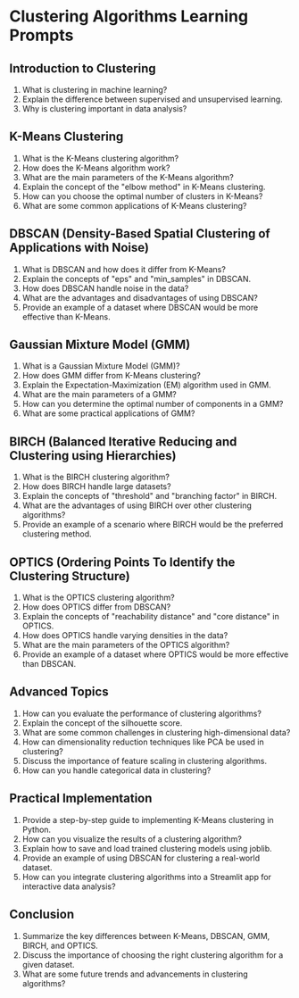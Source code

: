# Clustering Algorithms Learning Prompts

## Introduction to Clustering
1. What is clustering in machine learning?
2. Explain the difference between supervised and unsupervised learning.
3. Why is clustering important in data analysis?

## K-Means Clustering
1. What is the K-Means clustering algorithm?
2. How does the K-Means algorithm work?
3. What are the main parameters of the K-Means algorithm?
4. Explain the concept of the "elbow method" in K-Means clustering.
5. How can you choose the optimal number of clusters in K-Means?
6. What are some common applications of K-Means clustering?

## DBSCAN (Density-Based Spatial Clustering of Applications with Noise)
1. What is DBSCAN and how does it differ from K-Means?
2. Explain the concepts of "eps" and "min_samples" in DBSCAN.
3. How does DBSCAN handle noise in the data?
4. What are the advantages and disadvantages of using DBSCAN?
5. Provide an example of a dataset where DBSCAN would be more effective than K-Means.

## Gaussian Mixture Model (GMM)
1. What is a Gaussian Mixture Model (GMM)?
2. How does GMM differ from K-Means clustering?
3. Explain the Expectation-Maximization (EM) algorithm used in GMM.
4. What are the main parameters of a GMM?
5. How can you determine the optimal number of components in a GMM?
6. What are some practical applications of GMM?

## BIRCH (Balanced Iterative Reducing and Clustering using Hierarchies)
1. What is the BIRCH clustering algorithm?
2. How does BIRCH handle large datasets?
3. Explain the concepts of "threshold" and "branching factor" in BIRCH.
4. What are the advantages of using BIRCH over other clustering algorithms?
5. Provide an example of a scenario where BIRCH would be the preferred clustering method.

## OPTICS (Ordering Points To Identify the Clustering Structure)
1. What is the OPTICS clustering algorithm?
2. How does OPTICS differ from DBSCAN?
3. Explain the concepts of "reachability distance" and "core distance" in OPTICS.
4. How does OPTICS handle varying densities in the data?
5. What are the main parameters of the OPTICS algorithm?
6. Provide an example of a dataset where OPTICS would be more effective than DBSCAN.

## Advanced Topics
1. How can you evaluate the performance of clustering algorithms?
2. Explain the concept of the silhouette score.
3. What are some common challenges in clustering high-dimensional data?
4. How can dimensionality reduction techniques like PCA be used in clustering?
5. Discuss the importance of feature scaling in clustering algorithms.
6. How can you handle categorical data in clustering?

## Practical Implementation
1. Provide a step-by-step guide to implementing K-Means clustering in Python.
2. How can you visualize the results of a clustering algorithm?
3. Explain how to save and load trained clustering models using joblib.
4. Provide an example of using DBSCAN for clustering a real-world dataset.
5. How can you integrate clustering algorithms into a Streamlit app for interactive data analysis?

## Conclusion
1. Summarize the key differences between K-Means, DBSCAN, GMM, BIRCH, and OPTICS.
2. Discuss the importance of choosing the right clustering algorithm for a given dataset.
3. What are some future trends and advancements in clustering algorithms?
